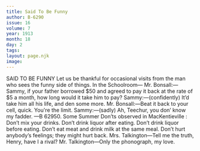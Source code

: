 ```yaml
---
title: Said To Be Funny
author: B-6290
issue: 16
volume: 7
year: 1913
month: 18
day: 2
tags:
layout: page.njk
image:
---
```

SAID TO BE FUNNY    Let us be thankful for occasional visits from the man who sees the funny side of things.    In the Schoolroom—    Mr. Bonsall:—Sammy, if your father borrowed $50 and agreed to pay it back at the rate of $5 a month, how long would it take him to pay?    Sammy:—(confidently) It’d take him all his life, and den some more.    Mr. Bonsall:—Beat it back to your cell, quick. You're the limit.    Sammy:—(sadly) Ah, Teechur, you don’ know my fadder. —B 62950.       Some Summer Don’ts observed in MacKentieville :    Don’t mix your drinks.    Don’t drink liquor after eating.    Don’t drink liquor before eating.    Don’t eat meat and drink milk at the same meal.    Don’t hurt anybody’s feelings; they might hurt back.       Mrs. Talkington—Tell me the truth, Henry, have I a rival?    Mr. Talkington—Only the phonograph, my love. 
